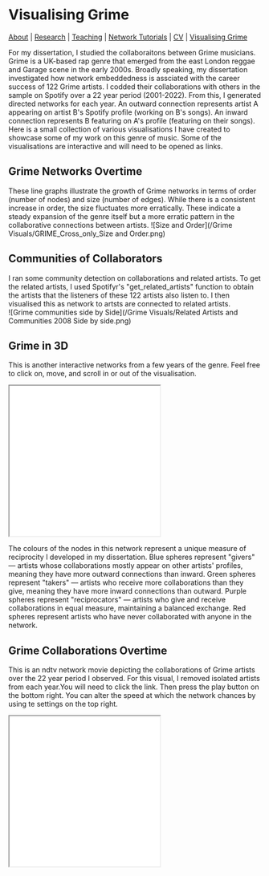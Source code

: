 # Visualising Grime
[About](https://Tom-R-Leppard.github.io/) | [Research](/research.md) | [Teaching](/teaching.md) | [Network Tutorials](/network_tutorials.md) | [CV](/cv.pdf) | [Visualising Grime](/visualising_grime.md)

For my dissertation, I studied the collaboraitons between Grime musicians. Grime is a UK-based rap genre that emerged from the east London reggae and Garage scene in the early 2000s. Broadly speaking, my dissertation investigated how network embeddedness is assciated with the career success of 122 Grime artists. I codded their collaborations with others in the sample on Spotify over a 22 year period (2001-2022). From this, I generated directed networks for each year. An outward connection represents artist A appearing on artist B's Spotify profile (working on B's songs). An inward connection represents B featuring on A's profile (featuring on their songs). Here is a small collection of various visualisations I have created to showcase some of my work on this genre of music. Some of the visualisations are interactive and will need to be opened as links. 

## Grime Networks Overtime 
These line graphs illustrate the growth of Grime networks in terms of order (number of nodes) and size (number of edges). While there is a consistent increase in order, the size fluctuates more erratically. These indicate a steady expansion of the genre itself but a more erratic pattern in the collaborative connections between artists. 
![Size and Order](/Grime Visuals/GRIME_Cross_only_Size and Order.png)

## Communities of Collaborators
I ran some community detection on collaborations and related artists. To get the related artists, I used Spotifyr's "get_related_artists" function to obtain the artists that the listeners of these 122 artists also listen to. I then visualised this as network to artsts are connected to related artists.  
![Grime communities side by Side](/Grime Visuals/Related Artists and Communities 2008 Side by side.png)

## Grime in 3D
This is another interactive networks from a few years of the genre. Feel free to click on, move, and scroll in or out of the visualisation. 

</iframe> <iframe src="grime_2015_JS_RECIP" width="300" height="300"></iframe>
 

The colours of the nodes in this network represent a unique measure of reciprocity I developed in my dissertation. Blue spheres represent "givers" — artists whose collaborations mostly appear on other artists' profiles, meaning they have more outward connections than inward. Green spheres represent "takers" — artists who receive more collaborations than they give, meaning they have more inward connections than outward. Purple spheres represent "reciprocators" — artists who give and receive collaborations in equal measure, maintaining a balanced exchange. Red spheres represent artists who have never collaborated with anyone in the network. 

## Grime Collaborations Overtime
This is an ndtv network movie depicting the collaborations of Grime artists over the 22 year period I observed. For this visual, I removed isolated artists from each year.You will need to click the link. Then press the play button on the bottom right. You can alter the speed at which the network chances by using te settings on the top right. 
<iframe src="GRIME-Network_noISO.html" width="300" height="300"></iframe>
